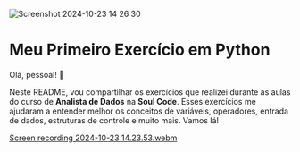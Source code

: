 ![Screenshot 2024-10-23 14 26 30](https://github.com/user-attachments/assets/7183ce61-bcdf-4579-88ff-1a8d85dabbc6)

# Meu Primeiro Exercício em Python

Olá, pessoal! 👋

Neste README, vou compartilhar os exercícios que realizei durante as aulas do curso de **Analista de Dados** na **Soul Code**. Esses exercícios me ajudaram a entender melhor os conceitos de variáveis, operadores, entrada de dados, estruturas de controle e muito mais. Vamos lá!


[Screen recording 2024-10-23 14.23.53.webm](https://github.com/user-attachments/assets/bc6dbea7-3a89-4f6d-b18d-9ce0fe6efa62)